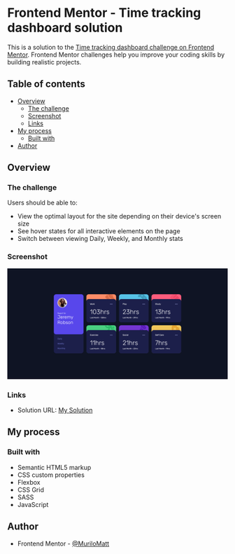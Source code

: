 # Frontend Mentor - Time tracking dashboard solution

This is a solution to the [Time tracking dashboard challenge on Frontend Mentor](https://www.frontendmentor.io/challenges/time-tracking-dashboard-UIQ7167Jw). Frontend Mentor challenges help you improve your coding skills by building realistic projects. 

## Table of contents

- [Overview](#overview)
  - [The challenge](#the-challenge)
  - [Screenshot](#screenshot)
  - [Links](#links)
- [My process](#my-process)
  - [Built with](#built-with)
- [Author](#author)

## Overview

### The challenge

Users should be able to:

- View the optimal layout for the site depending on their device's screen size
- See hover states for all interactive elements on the page
- Switch between viewing Daily, Weekly, and Monthly stats

### Screenshot

![](./images/mySolution.png)

### Links

- Solution URL: [My Solution](https://your-solution-url.com)

## My process

### Built with

- Semantic HTML5 markup
- CSS custom properties
- Flexbox
- CSS Grid
- SASS
- JavaScript

## Author

- Frontend Mentor - [@MuriloMatt](https://www.frontendmentor.io/profile/MuriloMatt)